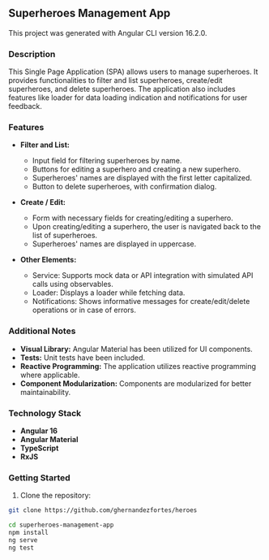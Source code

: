 ## Superheroes Management App

This project was generated with Angular CLI version 16.2.0.

### Description

This Single Page Application (SPA) allows users to manage superheroes. It provides functionalities to filter and list superheroes, create/edit superheroes, and delete superheroes. The application also includes features like loader for data loading indication and notifications for user feedback.

### Features

- **Filter and List:**
  - Input field for filtering superheroes by name.
  - Buttons for editing a superhero and creating a new superhero.
  - Superheroes' names are displayed with the first letter capitalized.
  - Button to delete superheroes, with confirmation dialog.

- **Create / Edit:**
  - Form with necessary fields for creating/editing a superhero.
  - Upon creating/editing a superhero, the user is navigated back to the list of superheroes.
  - Superheroes' names are displayed in uppercase.

- **Other Elements:**
  - Service: Supports mock data or API integration with simulated API calls using observables.
  - Loader: Displays a loader while fetching data.
  - Notifications: Shows informative messages for create/edit/delete operations or in case of errors.

### Additional Notes

- **Visual Library:** Angular Material has been utilized for UI components.
- **Tests:** Unit tests have been included.
- **Reactive Programming:** The application utilizes reactive programming where applicable.
- **Component Modularization:** Components are modularized for better maintainability.

### Technology Stack
- **Angular 16**
- **Angular Material**
- **TypeScript**
- **RxJS**

### Getting Started

1. Clone the repository:

```bash
git clone https://github.com/ghernandezfortes/heroes

cd superheroes-management-app
npm install
ng serve
ng test

